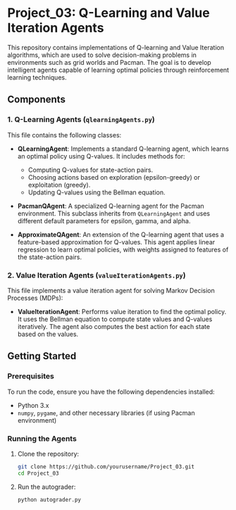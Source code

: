 # Project_03: Q-Learning and Value Iteration Agents

This repository contains implementations of Q-learning and Value Iteration algorithms, which are used to solve decision-making problems in environments such as grid worlds and Pacman. The goal is to develop intelligent agents capable of learning optimal policies through reinforcement learning techniques.

## Components

### 1. Q-Learning Agents (`qlearningAgents.py`)
This file contains the following classes:

- **QLearningAgent**: Implements a standard Q-learning agent, which learns an optimal policy using Q-values. It includes methods for:
  - Computing Q-values for state-action pairs.
  - Choosing actions based on exploration (epsilon-greedy) or exploitation (greedy).
  - Updating Q-values using the Bellman equation.
  
- **PacmanQAgent**: A specialized Q-learning agent for the Pacman environment. This subclass inherits from `QLearningAgent` and uses different default parameters for epsilon, gamma, and alpha.

- **ApproximateQAgent**: An extension of the Q-learning agent that uses a feature-based approximation for Q-values. This agent applies linear regression to learn optimal policies, with weights assigned to features of the state-action pairs.

### 2. Value Iteration Agents (`valueIterationAgents.py`)
This file implements a value iteration agent for solving Markov Decision Processes (MDPs):

- **ValueIterationAgent**: Performs value iteration to find the optimal policy. It uses the Bellman equation to compute state values and Q-values iteratively. The agent also computes the best action for each state based on the values.

## Getting Started

### Prerequisites

To run the code, ensure you have the following dependencies installed:

- Python 3.x
- `numpy`, `pygame`, and other necessary libraries (if using Pacman environment)

### Running the Agents

1. Clone the repository:
   ```bash
   git clone https://github.com/yourusername/Project_03.git
   cd Project_03
2. Run the autograder:
   ```bash
   python autograder.py
   ```
